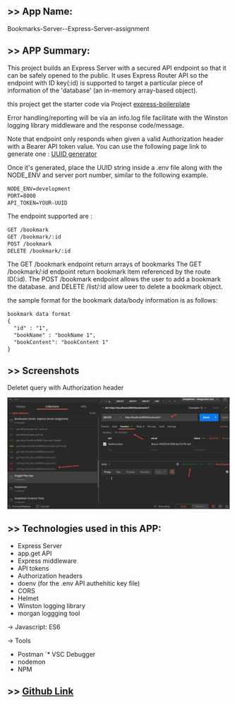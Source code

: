 ## >> App Name:

Bookmarks-Server--Express-Server-assignment

## >> APP Summary:

This project builds an Express Server with a secured API endpoint so that it can be safely opened to the public. It uses Express Router API so the endpoint with ID key(:id) is supported to target a particular piece of information of the 'database' (an in-memory array-based object).

this project get the starter code via Project [express-boilerplate](https://github.com/davetam88/express-boilerplate)

Error handling/reporting will be via an info.log file facilitate with the Winston logging library middleware and the response code/message.

Note that endpoint only responds when given a valid Authorization header with a Bearer API token value. You can use the following page link to generate one  :
[UUID generator](https://www.uuidgenerator.net/version1)

Once it's generated, place the UUID string inside a .env file along with the NODE_ENV and server port number, similar to the following example.
```
NODE_ENV=development 
PORT=8000
API_TOKEN=YOUR-UUID
```

The endpoint supported are : 
```
GET /bookmark
GET /bookmark/:id
POST /bookmark
DELETE /bookmark/:id
```

The GET /bookmark endpoint return arrays of bookmarks
The GET /bookmark/:id endpoint return bookmark item referenced by the route ID(:id).
The POST /bookmark endpoint allows the user to add a bookmark 
the database. 
and DELETE /list/:id allow ueer to delete a bookmark object.

the sample format for the bookmark data/body information is as follows:
```
bookmark data format 
{
  "id" : "1",
  "bookName" : "bookName 1",
  "bookContent": "bookContent 1"
}
```

## >> Screenshots

Deletet query with Authorization header

![main page](images/main.jpg)

## >> Technologies used in this APP:

* Express Server
* app.get API
* Express middleware
* API tokens
* Authorization headers
* doenv (for the .env API authehitic key file)
* CORS
* Helmet
* Winston logging library
* morgan loggging tool

-> Javascript: ES6

-> Tools
* Postman
`* VSC Debugger
* nodemon 
* NPM



## >> [Github Link](https://github.com/davetam88/Bookmarks-Server--Express-Server-assignment )
